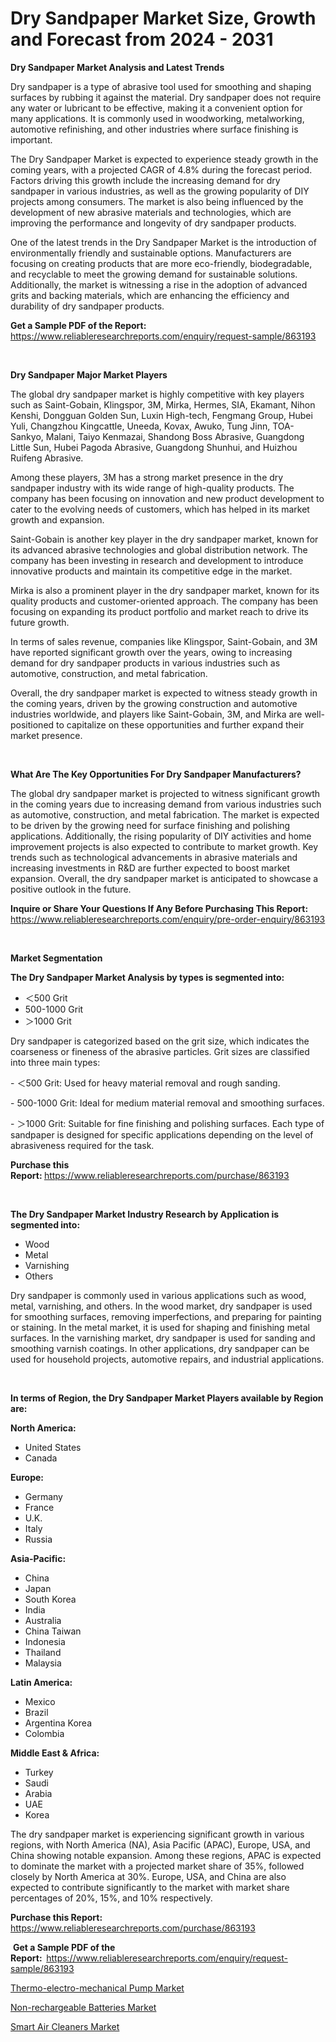 <p><h1>Dry Sandpaper Market Size, Growth and Forecast from 2024 - 2031</h1></p><p><strong>Dry Sandpaper Market Analysis and Latest Trends</strong></p>
<p><p>Dry sandpaper is a type of abrasive tool used for smoothing and shaping surfaces by rubbing it against the material. Dry sandpaper does not require any water or lubricant to be effective, making it a convenient option for many applications. It is commonly used in woodworking, metalworking, automotive refinishing, and other industries where surface finishing is important.</p><p>The Dry Sandpaper Market is expected to experience steady growth in the coming years, with a projected CAGR of 4.8% during the forecast period. Factors driving this growth include the increasing demand for dry sandpaper in various industries, as well as the growing popularity of DIY projects among consumers. The market is also being influenced by the development of new abrasive materials and technologies, which are improving the performance and longevity of dry sandpaper products.</p><p>One of the latest trends in the Dry Sandpaper Market is the introduction of environmentally friendly and sustainable options. Manufacturers are focusing on creating products that are more eco-friendly, biodegradable, and recyclable to meet the growing demand for sustainable solutions. Additionally, the market is witnessing a rise in the adoption of advanced grits and backing materials, which are enhancing the efficiency and durability of dry sandpaper products.</p></p>
<p><strong>Get a Sample PDF of the Report:&nbsp;</strong> <a href="https://www.reliableresearchreports.com/enquiry/request-sample/863193">https://www.reliableresearchreports.com/enquiry/request-sample/863193</a></p>
<p>&nbsp;</p>
<p><strong>Dry Sandpaper Major Market Players</strong></p>
<p><p>The global dry sandpaper market is highly competitive with key players such as Saint-Gobain, Klingspor, 3M, Mirka, Hermes, SIA, Ekamant, Nihon Kenshi, Dongguan Golden Sun, Luxin High-tech, Fengmang Group, Hubei Yuli, Changzhou Kingcattle, Uneeda, Kovax, Awuko, Tung Jinn, TOA-Sankyo, Malani, Taiyo Kenmazai, Shandong Boss Abrasive, Guangdong Little Sun, Hubei Pagoda Abrasive, Guangdong Shunhui, and Huizhou Ruifeng Abrasive.</p><p>Among these players, 3M has a strong market presence in the dry sandpaper industry with its wide range of high-quality products. The company has been focusing on innovation and new product development to cater to the evolving needs of customers, which has helped in its market growth and expansion.</p><p>Saint-Gobain is another key player in the dry sandpaper market, known for its advanced abrasive technologies and global distribution network. The company has been investing in research and development to introduce innovative products and maintain its competitive edge in the market.</p><p>Mirka is also a prominent player in the dry sandpaper market, known for its quality products and customer-oriented approach. The company has been focusing on expanding its product portfolio and market reach to drive its future growth.</p><p>In terms of sales revenue, companies like Klingspor, Saint-Gobain, and 3M have reported significant growth over the years, owing to increasing demand for dry sandpaper products in various industries such as automotive, construction, and metal fabrication.</p><p>Overall, the dry sandpaper market is expected to witness steady growth in the coming years, driven by the growing construction and automotive industries worldwide, and players like Saint-Gobain, 3M, and Mirka are well-positioned to capitalize on these opportunities and further expand their market presence.</p></p>
<p>&nbsp;</p>
<p><strong>What Are The Key Opportunities For Dry Sandpaper Manufacturers?</strong></p>
<p><p>The global dry sandpaper market is projected to witness significant growth in the coming years due to increasing demand from various industries such as automotive, construction, and metal fabrication. The market is expected to be driven by the growing need for surface finishing and polishing applications. Additionally, the rising popularity of DIY activities and home improvement projects is also expected to contribute to market growth. Key trends such as technological advancements in abrasive materials and increasing investments in R&D are further expected to boost market expansion. Overall, the dry sandpaper market is anticipated to showcase a positive outlook in the future.</p></p>
<p><strong>Inquire or Share Your Questions If Any Before Purchasing This Report:</strong> <a href="https://www.reliableresearchreports.com/enquiry/pre-order-enquiry/863193">https://www.reliableresearchreports.com/enquiry/pre-order-enquiry/863193</a></p>
<p>&nbsp;</p>
<p><strong>Market Segmentation</strong></p>
<p><strong>The Dry Sandpaper Market Analysis by types is segmented into:</strong></p>
<p><ul><li>＜500 Grit</li><li>500-1000 Grit</li><li>＞1000 Grit</li></ul></p>
<p><p>Dry sandpaper is categorized based on the grit size, which indicates the coarseness or fineness of the abrasive particles. Grit sizes are classified into three main types: </p><p>- ＜500 Grit: Used for heavy material removal and rough sanding.</p><p>- 500-1000 Grit: Ideal for medium material removal and smoothing surfaces.</p><p>- ＞1000 Grit: Suitable for fine finishing and polishing surfaces. Each type of sandpaper is designed for specific applications depending on the level of abrasiveness required for the task.</p></p>
<p><strong>Purchase this Report:&nbsp;</strong><a href="https://www.reliableresearchreports.com/purchase/863193">https://www.reliableresearchreports.com/purchase/863193</a></p>
<p>&nbsp;</p>
<p><strong>The Dry Sandpaper Market Industry Research by Application is segmented into:</strong></p>
<p><ul><li>Wood</li><li>Metal</li><li>Varnishing</li><li>Others</li></ul></p>
<p><p>Dry sandpaper is commonly used in various applications such as wood, metal, varnishing, and others. In the wood market, dry sandpaper is used for smoothing surfaces, removing imperfections, and preparing for painting or staining. In the metal market, it is used for shaping and finishing metal surfaces. In the varnishing market, dry sandpaper is used for sanding and smoothing varnish coatings. In other applications, dry sandpaper can be used for household projects, automotive repairs, and industrial applications.</p></p>
<p>&nbsp;</p>
<p><strong>In terms of Region, the Dry Sandpaper Market Players available by Region are:</strong></p>
<p>
    <p> <strong> North America: </strong>
        <ul>
            <li>United States</li>
            <li>Canada</li>
        </ul>
        </p> 
    <p> <strong> Europe: </strong>
        <ul>
            <li>Germany</li>
            <li>France</li>
            <li>U.K.</li>
            <li>Italy</li>
            <li>Russia</li>
        </ul>
        </p> 
    <p> <strong> Asia-Pacific: </strong>
        <ul>
            <li>China</li>
            <li>Japan</li>
            <li>South Korea</li>
            <li>India</li>
            <li>Australia</li>
            <li>China Taiwan</li>
            <li>Indonesia</li>
            <li>Thailand</li>
            <li>Malaysia</li>
        </ul>
        </p> 
    <p> <strong> Latin America: </strong>
        <ul>
            <li>Mexico</li>
            <li>Brazil</li>
            <li>Argentina Korea</li>
            <li>Colombia</li>
        </ul>
        </p> 
    <p> <strong> Middle East & Africa: </strong>
        <ul>
            <li>Turkey</li>
            <li>Saudi</li>
            <li>Arabia</li>
            <li>UAE</li>
            <li>Korea</li>
        </ul>
    </p>
    </p>
<p><p>The dry sandpaper market is experiencing significant growth in various regions, with North America (NA), Asia Pacific (APAC), Europe, USA, and China showing notable expansion. Among these regions, APAC is expected to dominate the market with a projected market share of 35%, followed closely by North America at 30%. Europe, USA, and China are also expected to contribute significantly to the market with market share percentages of 20%, 15%, and 10% respectively.</p></p>
<p><strong>Purchase this Report: </strong><a href="https://www.reliableresearchreports.com/purchase/863193">https://www.reliableresearchreports.com/purchase/863193</a></p>
<p>&nbsp;<strong>Get a Sample PDF of the Report:&nbsp;&nbsp;</strong><a href="https://www.reliableresearchreports.com/enquiry/request-sample/863193">https://www.reliableresearchreports.com/enquiry/request-sample/863193</a></p>
<p><strong></strong></p>
<p><p><a href="https://view.publitas.com/reportprime-1/thermo-electro-mechanical-pump-market-size-growth-and-forecast-from-2023-2030/">Thermo-electro-mechanical Pump Market</a></p><p><a href="https://view.publitas.com/reportprime-1/non-rechargeable-batteries-market-dynamics-2023-2030-also-about-its-market-trends-projections-and-opportunities/">Non-rechargeable Batteries Market</a></p><p><a href="https://view.publitas.com/reportprime-1/smart-air-cleaners-market-analysis-and-market-size-global-industry-overview-market-segmentation-and-forecast-2023-to-2030/">Smart Air Cleaners Market</a></p></p>